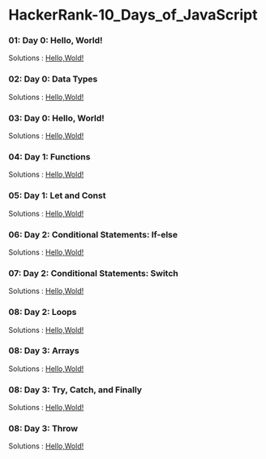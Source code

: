 # HackerRank-10_Days_of_JavaScript

### 01: Day 0: Hello, World!
Solutions : [Hello,Wold!](./Day0:Hello,World!.js)
### 02: Day 0: Data Types
Solutions : [Hello,Wold!](./Day0:DataTypes.js)
### 03: Day 0: Hello, World!
Solutions : [Hello,Wold!](./Day1:Functions.js)
### 04: Day 1: Functions
Solutions : [Hello,Wold!](./Day1:LetandConst.js)
### 05: Day 1: Let and Const
Solutions : [Hello,Wold!](./Day2:ConditionalStatements:If-Else.js)
### 06: Day 2: Conditional Statements: If-else
Solutions : [Hello,Wold!](./Day2:ConditionalStatements:Switch.js)
### 07: Day 2: Conditional Statements: Switch
Solutions : [Hello,Wold!](./Day0:Hello,World!.js)
### 08: Day 2: Loops
Solutions : [Hello,Wold!](./Day2:Loops.js)
### 08: Day 3: Arrays
Solutions : [Hello,Wold!](./Day0:Hello,World!.js)
### 08: Day 3: Try, Catch, and Finally
Solutions : [Hello,Wold!](./Day0:Hello,World!.js)
### 08: Day 3: Throw
Solutions : [Hello,Wold!](./Day0:Hello,World!.js)
